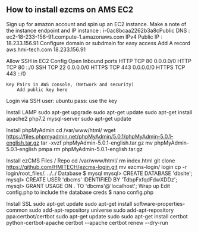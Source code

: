 How to install ezcms on AMS EC2
-------------------------------

Sign up for amazon account and spin up an EC2 instance.
	Make a note of the instance endpoint and IP
		instance		: 	i-0ac8bcaa2262b3a8cPublic 
		DNS				: 	ec2-18-233-156-91.compute-1.amazonaws.com
		IPv4 Public IP 	:	18.233.156.91
	Configure domain or subdmain for easy access
		Add A record aws.hmi-tech.com 18.233.156.91

Allow SSH in EC2 Config
	Open Inbound ports 
		HTTP 	TCP 80 0.0.0.0/0
		HTTP 	TCP 80 ::/0
		SSH  	TCP 22 0.0.0.0/0
		HTTPS 	TCP 443 0.0.0.0/0
		HTTPS 	TCP 443 ::/0

	Key Pairs in AWS console, (Network and security)
		Add public key here

Login via SSH
	user: ubuntu
	pass: use the key

Install LAMP
	sudo apt-get upgrade
	sudo apt-get update
	sudo apt-get install apache2 php7.2 mysql-server
	sudo apt-get update

Install phpMyAdmin
	cd /var/www/html/
	wget https://files.phpmyadmin.net/phpMyAdmin/5.0.1/phpMyAdmin-5.0.1-english.tar.gz
	tar -xvzf phpMyAdmin-5.0.1-english.tar.gz 
	mv phpMyAdmin-5.0.1-english pmpa
	rm phpMyAdmin-5.0.1-english.tar.gz

Install ezCMS
	Files / Repo
		cd /var/www/html/
		rm index.html 
		git clone https://github.com/HMITECH/ezcms-login.git
		mv ezcms-login/ login
		cp -r login/root_files/. ../../
	Database
		$ mysql
		mysql> CREATE DATABASE 'dbsite';
		mysql> CREATE USER 'dbcms' IDENTIFIED BY 'TdbpFxfqdFdwXDDz';
		mysql> GRANT USAGE ON *.* TO 'dbcms'@'localhost';
	Wrap up
		Edit config.php to include the database creds
		$ nano config.php 

Install SSL
	sudo apt-get update
	sudo apt-get install software-properties-common
	sudo add-apt-repository universe
	sudo add-apt-repository ppa:certbot/certbot
	sudo apt-get update
	sudo sudo apt-get install certbot python-certbot-apache
	certbot --apache
	certbot renew --dry-run
